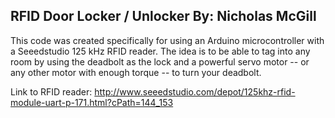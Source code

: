 RFID Door Locker / Unlocker
By: Nicholas McGill
----------------------------------
This code was created specifically for using an Arduino microcontroller with a Seeedstudio 125 kHz RFID reader.  The idea is to be able to tag into any room by using the deadbolt as the lock and a powerful servo motor -- or any other motor with enough torque -- to turn your deadbolt.

Link to RFID reader:
http://www.seeedstudio.com/depot/125khz-rfid-module-uart-p-171.html?cPath=144_153
